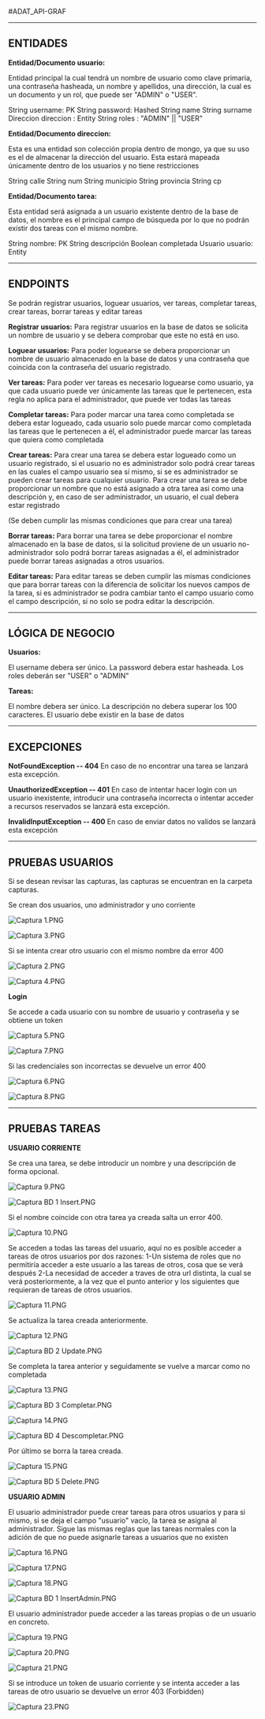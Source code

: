 #ADAT_API-GRAF

-----------------------------------------
ENTIDADES
-----------------------------------------
**Entidad/Documento usuario:**

Entidad principal la cual tendrá un nombre de usuario como clave primaria, una contraseña hasheada, un nombre y apellidos,
una dirección, la cual es un documento y un rol, que puede ser "ADMIN" o "USER".

String username: PK
String password: Hashed
String name
String surname
Direccion direccion : Entity
String roles : "ADMIN" || "USER"


**Entidad/Documento direccion:**

Esta es una entidad son colección propia dentro de mongo, ya que su uso es el de almacenar la dirección del usuario.
Esta estará mapeada únicamente dentro de los usuarios y no tiene restricciones

String calle
String num
String municipio
String provincia
String cp

**Entidad/Documento tarea:**

Esta entidad será asignada a un usuario existente dentro de la base de datos, el nombre es el principal campo de búsqueda
por lo que no podrán existir dos tareas con el mismo nombre.

String nombre: PK
String descripción
Boolean completada
Usuario usuario: Entity
  
-----------------------------------------
ENDPOINTS
-----------------------------------------

Se podrán registrar usuarios, loguear usuarios, ver tareas, completar tareas, crear tareas, borrar tareas y editar tareas

**Registrar usuarios:**
Para registrar usuarios en la base de datos se solicita un nombre de usuario y se
debera comprobar que este no está en uso.

**Loguear usuarios:**
Para poder loguearse se debera proporcionar un nombre de usuario almacenado en la base de datos y
una contraseña que coincida con la contraseña del usuario registrado.

**Ver tareas:**
Para poder ver tareas es necesario loguearse como usuario, ya que cada usuario puede ver únicamente las
tareas que le pertenecen, esta regla no aplica para el administrador, que puede ver todas las tareas

**Completar tareas:**
Para poder marcar una tarea como completada se debera estar logueado, cada usuario solo puede marcar como
completada las tareas que le pertenecen a él, el administrador puede marcar las tareas que quiera como                      completada


**Crear tareas:**
Para crear una tarea se debera estar logueado como un usuario registrado, si el usuario no es administrador
solo podrá crear tareas en las cuales el campo usuario sea sí mismo, si se es administrador se pueden crear
tareas para cualquier usuario. Para crear una tarea se debe proporcionar un nombre que no está asignado a
otra tarea asi como una descripción y, en caso de ser administrador, un usuario, el cual debera estar registrado


(Se deben cumplir las mismas condiciones que para crear una tarea)

**Borrar tareas:**
Para borrar una tarea se debe proporcionar el nombre almacenado en la base de datos, si la solicitud proviene
de un usuario no-administrador solo podrá borrar tareas asignadas a él, el administrador puede borrar tareas
asignadas a otros usuarios.

**Editar tareas:**
Para editar tareas se deben cumplir las mismas condiciones que para borrar tareas con la diferencia de
solicitar los nuevos campos de la tarea, si es administrador se podra cambiar tanto el campo usuario como
el campo descripción, si no solo se podra editar la descripción.

-----------------------------------------
LÓGICA DE NEGOCIO
-----------------------------------------


**Usuarios:**

El username debera ser único.
La password debera estar hasheada.
Los roles deberán ser "USER" o "ADMIN"

**Tareas:**

El nombre debera ser único.
La descripción no debera superar los 100 caracteres.
El usuario debe existir en la base de datos
  
-----------------------------------------
EXCEPCIONES
-----------------------------------------

**NotFoundException -- 404**
En caso de no encontrar una tarea se lanzará esta excepción.

**UnauthorizedException -- 401**
En caso de intentar hacer login con un usuario inexistente, introducir una contraseña incorrecta o intentar acceder a
recursos reservados se lanzará esta excepción.

**InvalidInputException -- 400**
En caso de enviar datos no validos se lanzará esta excepción

-----------------------------------------
PRUEBAS USUARIOS
-----------------------------------------
Si se desean revisar las capturas, las capturas se encuentran en la carpeta capturas.


Se crean dos usuarios, uno administrador y uno corriente

![Captura 1.PNG](Capturas/Captura%201.PNG)

![Captura 3.PNG](Capturas/Captura%203.PNG)

Si se intenta crear otro usuario con el mismo nombre da error 400

![Captura 2.PNG](Capturas/Captura%202.PNG)

![Captura 4.PNG](Capturas/Captura%204.PNG)


**Login**

Se accede a cada usuario con su nombre de usuario y contraseña y se obtiene un token

![Captura 5.PNG](Capturas/Captura%205.PNG)

![Captura 7.PNG](Capturas/Captura%207.PNG)

Si las credenciales son incorrectas se devuelve un error 400

![Captura 6.PNG](Capturas/Captura%206.PNG)

![Captura 8.PNG](Capturas/Captura%208.PNG)

-----------------------------------------
PRUEBAS TAREAS
-----------------------------------------


**USUARIO CORRIENTE**

Se crea una tarea, se debe introducir un nombre y una descripción de forma opcional.

![Captura 9.PNG](Capturas/Captura%209.PNG)

![Captura BD 1 Insert.PNG](Capturas/Captura%20BD%201%20Insert.PNG)

Si el nombre coincide con otra tarea ya creada salta un error 400.

![Captura 10.PNG](Capturas/Captura%2010.PNG)


Se acceden a todas las tareas del usuario, aquí no es posible acceder a tareas de otros usuarios por dos razones:
    1-Un sistema de roles que no permitiría acceder a este usuario a las tareas de otros, cosa que se verá después
    2-La necesidad de acceder a traves de otra url distinta, la cual se verá posteriormente, a la vez que el punto anterior
        y los siguientes que requieran de tareas de otros usuarios.

![Captura 11.PNG](Capturas/Captura%2011.PNG)


Se actualiza la tarea creada anteriormente.

![Captura 12.PNG](Capturas/Captura%2012.PNG)

![Captura BD 2 Update.PNG](Capturas/Captura%20BD%202%20Update.PNG)

Se completa la tarea anterior y seguidamente se vuelve a marcar como no completada

![Captura 13.PNG](Capturas/Captura%2013.PNG)

![Captura BD 3 Completar.PNG](Capturas/Captura%20BD%203%20Completar.PNG)

![Captura 14.PNG](Capturas/Captura%2014.PNG)

![Captura BD 4 Descompletar.PNG](Capturas/Captura%20BD%204%20Descompletar.PNG)


Por último se borra la tarea creada.

![Captura 15.PNG](Capturas/Captura%2015.PNG)

![Captura BD 5 Delete.PNG](Capturas/Captura%20BD%205%20Delete.PNG)


**USUARIO ADMIN**

El usuario administrador puede crear tareas para otros usuarios y para si mismo, si se deja el campo "usuario" vacío, la tarea se asigna al administrador.
Sigue las mismas reglas que las tareas normales con la adición de que no puede asignarle tareas a usuarios que no existen

![Captura 16.PNG](Capturas/Captura%2016.PNG)

![Captura 17.PNG](Capturas/Captura%2017.PNG)

![Captura 18.PNG](Capturas/Captura%2018.PNG)

![Captura BD 1 InsertAdmin.PNG](Capturas/Captura%20BD%201%20InsertAdmin.PNG)


El usuario administrador puede acceder a las tareas propias o de un usuario en concreto.

![Captura 19.PNG](Capturas/Captura%2019.PNG)

![Captura 20.PNG](Capturas/Captura%2020.PNG)

![Captura 21.PNG](Capturas/Captura%2021.PNG)


Si se introduce un token de usuario corriente y se intenta acceder a las tareas de otro usuario se devuelve un error 403 (Forbidden)

![Captura 23.PNG](Capturas/Captura%2023.PNG)